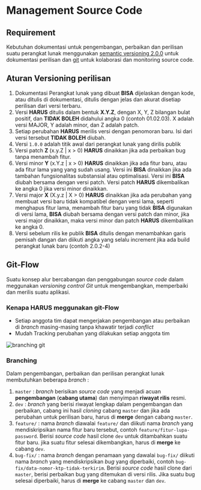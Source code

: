 # Management Source Code

## Requirement

Kebutuhan dokumentasi untuk pengembangan, perbaikan dan perilisan suatu perangkat lunak menggunakan [semantic versioning 2.0.0](https://semver.org/lang/id/spec/v2.0.0.html) untuk dokumentasi perilisan dan [git](https://git-scm.com/doc) untuk kolaborasi dan monitoring source code.

## Aturan Versioning perilisan

1. Dokumentasi Perangkat lunak yang dibuat **BISA** dijelaskan dengan kode, atau ditulis di dokumentasi, ditulis dengan jelas dan akurat disetiap perilisan dari versi terbaru.
2. Versi **HARUS** ditulis dalam bentuk **X.Y.Z**, dengan X, Y, Z bilangan bulat positif, dan **TIDAK BOLEH** didahului angka 0 (contoh 01.02.03). X adalah versi MAJOR, Y adalah minor, dan Z adalah patch.
3. Setiap perubahan **HARUS** merilis versi dengan penomoran baru. Isi dari versi tersebut **TIDAK BOLEH** diubah.
4. Versi `1.0.0` adalah titik awal dari perangkat lunak yang dirilis publik
5. Versi patch **Z** (x.y.Z | x > 0) **HARUS** dinaikkan jika ada perbaikan bug tanpa menambah fitur.
6. Versi minor **Y** (x.Y.z | x > 0) **HARUS** dinaikkan jika ada fitur baru, atau ada fitur lama yang yang sudah usang. Versi ini **BISA** dinaikkan jika ada tambahan fungsionalitas substansial atau optimalisasi. Versi ini **BISA** diubah bersama dengan versi patch. Versi patch **HARUS** dikembalikan ke angka 0 jika versi minor dinaikkan.
7. Versi major **X** (X.y.z | X > 0) **HARUS** dinaikkan jika ada perubahan yang membuat versi baru tidak kompatibel dengan versi lama, seperti menghapus fitur lama, menambah fitur baru yang tidak **BISA** digunakan di versi lama, **BISA** diubah bersama dengan versi patch dan minor, jika versi major dinaikkan, maka versi minor dan patch **HARUS** dikembalikan ke angka 0.
8. Versi sebelum rilis ke publik **BISA** ditulis dengan menambahkan garis pemisah dangan dan diikuti angka yang selalu increment jika ada build perangkat lunak baru (contoh 2.0.2-4)

## Git-Flow

Suatu konsep alur bercabangan dan penggabungan *source code* dalam meggunakan *versioning control Git* untuk mengembangkan, memperbaiki dan merilis suatu aplikasi.

### Kenapa HARUS meggunakan git-Flow

* Setiap anggota tim dapat mengerjakan pengembangan atau perbaikan di *branch* masing-masing tanpa khawatir terjadi *conflict*
* Mudah Tracking perubahan yang dilakukan setiap anggota tim

![branching git](https://wac-cdn.atlassian.com/dam/jcr:34c86360-8dea-4be4-92f7-6597d4d5bfae/02%20Feature%20branches.svg?cdnVersion=365)

### Branching
Dalam  pengembangan, perbaikan dan perilisan perangkat lunak membutuhkan beberapa *branch* :

1. `master` : *branch* berisikan *source code* yang menjadi acuan **pengembangan** (**cabang utama**) dan menyimpan **riwayat rilis** resmi. 
2. `dev` : *branch* yang berisi riwayat lengkap dalam pengembangan dan perbaikan, cabang ini hasil *cloning* cabang `master` dan jika ada perubahan untuk perilisan baru, harus di **merge** dengan cabang `master`.
3. `feature/` : nama *branch* diawalai `feature/` dan diikuti nama *branch* yang mendiskripsikan nama fitur baru tersebut, contoh `feature/fitur-lupa-password`. Berisi *source code* hasil clone `dev` untuk  ditambahkan suatu fitur baru. jika suatu fitur selesai dikembangkan, harus di **merge** ke cabang `dev`.
4. `bug-fix/` : nama *branch* dengan penamaan yang dawalai `bug-fix/` diikuti nama *branch* yang mendiskripsikan *bug* yang diperbaiki, contoh `bug-fix/data-nomor-ktp-tidak-terkirim`. Berisi *source code* hasil clone dari `master`, berisi perbaikan bug yang ditemukan di versi rilis. Jika suatu bug selesai diperbaiki, harus di **merge** ke cabang `master` dan `dev`.

